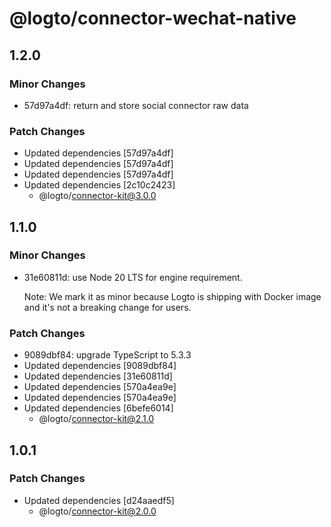 # @logto/connector-wechat-native

## 1.2.0

### Minor Changes

- 57d97a4df: return and store social connector raw data

### Patch Changes

- Updated dependencies [57d97a4df]
- Updated dependencies [57d97a4df]
- Updated dependencies [57d97a4df]
- Updated dependencies [2c10c2423]
  - @logto/connector-kit@3.0.0

## 1.1.0

### Minor Changes

- 31e60811d: use Node 20 LTS for engine requirement.

  Note: We mark it as minor because Logto is shipping with Docker image and it's not a breaking change for users.

### Patch Changes

- 9089dbf84: upgrade TypeScript to 5.3.3
- Updated dependencies [9089dbf84]
- Updated dependencies [31e60811d]
- Updated dependencies [570a4ea9e]
- Updated dependencies [570a4ea9e]
- Updated dependencies [6befe6014]
  - @logto/connector-kit@2.1.0

## 1.0.1

### Patch Changes

- Updated dependencies [d24aaedf5]
  - @logto/connector-kit@2.0.0
